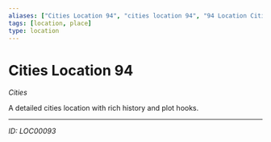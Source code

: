 ```yaml
---
aliases: ["Cities Location 94", "cities location 94", "94 Location Cities"]
tags: [location, place]
type: location
---
```


# Cities Location 94

*Cities*

A detailed cities location with rich history and plot hooks.

---
*ID: LOC00093*
